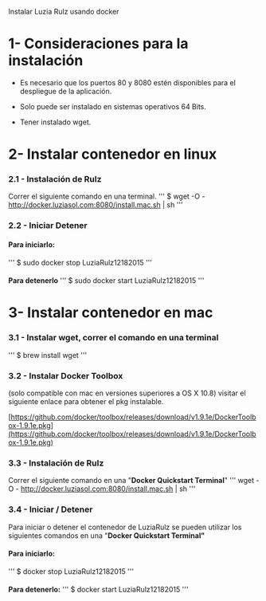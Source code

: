 Instalar Luzia Rulz usando docker


# 1- Consideraciones para la instalación

* Es necesario que los puertos 80 y 8080 estén disponibles para el despliegue de la aplicación. 

* Solo puede ser instalado en sistemas operativos 64 Bits.

* Tener instalado wget.

# 2- Instalar contenedor en linux

### 2.1 - Instalación de Rulz

Correr el siguiente comando en una terminal.
'''
$ wget -O - http://docker.luziasol.com:8080/install.mac.sh | sh
'''
### 2.2 - Iniciar Detener

#### **Para iniciarlo:**
'''
$ sudo docker stop LuziaRulz12182015
'''
#### 
**Para detenerlo**
'''
$ sudo docker start LuziaRulz12182015
'''
# 3- Instalar contenedor en mac

### 3.1 - Instalar wget, correr el comando en una terminal
'''
$ brew install wget
'''
### 3.2 - Instalar Docker Toolbox 

(solo compatible con mac en versiones superiores a OS X 10.8) visitar el siguiente enlace para obtener el pkg instalable.

[https://github.com/docker/toolbox/releases/download/v1.9.1e/DockerToolbox-1.9.1e.pkg](https://github.com/docker/toolbox/releases/download/v1.9.1e/DockerToolbox-1.9.1e.pkg)

### 3.3 - Instalación de Rulz

Correr el siguiente comando en una "**Docker Quickstart Terminal**"
'''
wget -O - http://docker.luziasol.com:8080/install.mac.sh | sh
'''
### 3.4 - Iniciar / Detener

Para iniciar o detener el contenedor de LuziaRulz se pueden utilizar los siguientes comandos en una "**Docker Quickstart Terminal"**

#### **Para iniciarlo:**
'''
$ docker stop LuziaRulz12182015
'''
#### 
**Para detenerlo:**
'''
$ docker start LuziaRulz12182015
'''

